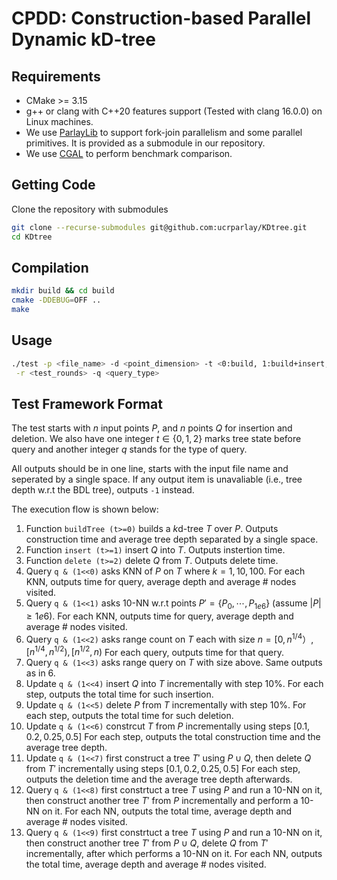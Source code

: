 # CPDD: Construction-based Parallel Dynamic kD-tree

Requirements
--------
+ CMake >= 3.15 
+ g++ or clang with C++20 features support (Tested with clang 16.0.0) on Linux machines.
+ We use [ParlayLib](https://github.com/cmuparlay/parlaylib) to support fork-join parallelism and some parallel primitives. It is provided as a submodule in our repository. 
+ We use [CGAL](https://www.cgal.org/index.html) to perform benchmark comparison.

Getting Code
--------
Clone the repository with submodules
```bash
git clone --recurse-submodules git@github.com:ucrparlay/KDtree.git
cd KDtree
```
Compilation
--------
```bash
mkdir build && cd build
cmake -DDEBUG=OFF ..
make
```
Usage
--------
```bash
./test -p <file_name> -d <point_dimension> -t <0:build, 1:build+insert, 2:build+insert+delete> \
 -r <test_rounds> -q <query_type>
```

Test Framework Format
--------
The test starts with $n$ input points $P$, and $n$ points $Q$ for insertion and deletion. We also have one integer $t\in\{0,1,2\}$ marks tree state before query and another integer $q$ stands for the type of query.

All outputs should be in one line, starts with the input file name and seperated by a single space. If any output item is unavaliable (i.e., tree depth w.r.t the BDL tree), outputs `-1` instead.

The execution flow is shown below:

1. Function `buildTree (t>=0)` builds a $k$d-tree $T$ over $P$. 
Outputs construction time and average tree depth separated by a single space.
2. Function `insert (t>=1)` insert $Q$ into $T$.
Outputs instertion time.
3. Function `delete (t>=2)` delete $Q$ from $T$.
Outputs delete time.
4. Query `q & (1<<0)` asks KNN of $P$ on $T$ where $k=1, 10, 100$. 
For each KNN, outputs time for query, average depth and average # nodes visited.
5. Query `q & (1<<1)` asks 10-NN w.r.t points $P'=\{P_0,\cdots,P_{1e6}\}$ (assume $|P|\geq 1e6$). 
For each KNN, outputs time for query, average depth and average # nodes visited.
6. Query `q & (1<<2)` asks range count on $T$ each with size $n = [0,n^{1/4}）, [n^{1/4}, n^{1/2}), [n^{1/2}, n)$
For each query, outputs time for that query.
7. Query `q & (1<<3)` asks range query on $T$ with size above.
Same outputs as in 6.
8. Update `q & (1<<4)` insert $Q$ into $T$ incrementally with step $10\%$.
For each step, outputs the total time for such insertion. 
9. Update `q & (1<<5)` delete $P$ from $T$ incrementally with step $10\%$.
For each step, outputs the total time for such deletion. 
10. Update `q & (1<<6)` constrcut $T$ from $P$ incrementally using steps $[0.1, 0.2, 0.25, 0.5]$
For each step, outputs the total construction time and the average tree depth.
11. Update `q & (1<<7)` first construct a tree $T'$ using $P\cup Q$, then delete $Q$ from $T'$ incrementally using steps $[0.1, 0.2, 0.25, 0.5]$
For each step, outputs the deletion time and the average tree depth afterwards.
12. Query `q & (1<<8)` first constrtuct a tree $T$ using $P$ and run a 10-NN on it, then construct another tree $T'$ from $P$ incrementally and perform a 10-NN on it.
For each NN, outputs the total time, average depth and average # nodes visited.
13. Query `q & (1<<9)` first constrtuct a tree $T$ using $P$ and run a 10-NN on it, then construct another tree $T'$ from $P\cup Q$, delete $Q$ from $T'$ incrementally, after which performs a 10-NN on it.
For each NN, outputs the total time, average depth and average # nodes visited.
